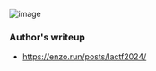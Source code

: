 ![image](https://github.com/J-jaeyoung/CTF/assets/43400316/38b86d95-b08f-4d7b-8e14-7989d326cf94)

### Author's writeup
- https://enzo.run/posts/lactf2024/
